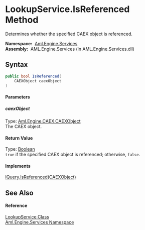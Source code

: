 LookupService.IsReferenced Method
=================================
Determines whether the specified CAEX object is referenced.

  **Namespace:**  [Aml.Engine.Services][1]  
  **Assembly:**  AML.Engine.Services (in AML.Engine.Services.dll)

Syntax
------

```csharp
public bool IsReferenced(
	CAEXObject caexObject
)
```

#### Parameters

##### *caexObject*
Type: [Aml.Engine.CAEX.CAEXObject][2]  
The CAEX object.

#### Return Value
Type: [Boolean][3]  
`true` if the specified CAEX object is referenced; otherwise, `false`. 
#### Implements
[IQuery.IsReferenced(CAEXObject)][4]  


See Also
--------

#### Reference
[LookupService Class][5]  
[Aml.Engine.Services Namespace][1]  

[1]: ../README.md
[2]: ../../Aml.Engine.CAEX/CAEXObject/README.md
[3]: https://docs.microsoft.com/dotnet/api/system.boolean
[4]: ../../Aml.Engine.Services.Interfaces/IQuery/IsReferenced.md
[5]: README.md
[6]: https://www.automationml.org
[7]: ../../icons/logoShade.png
